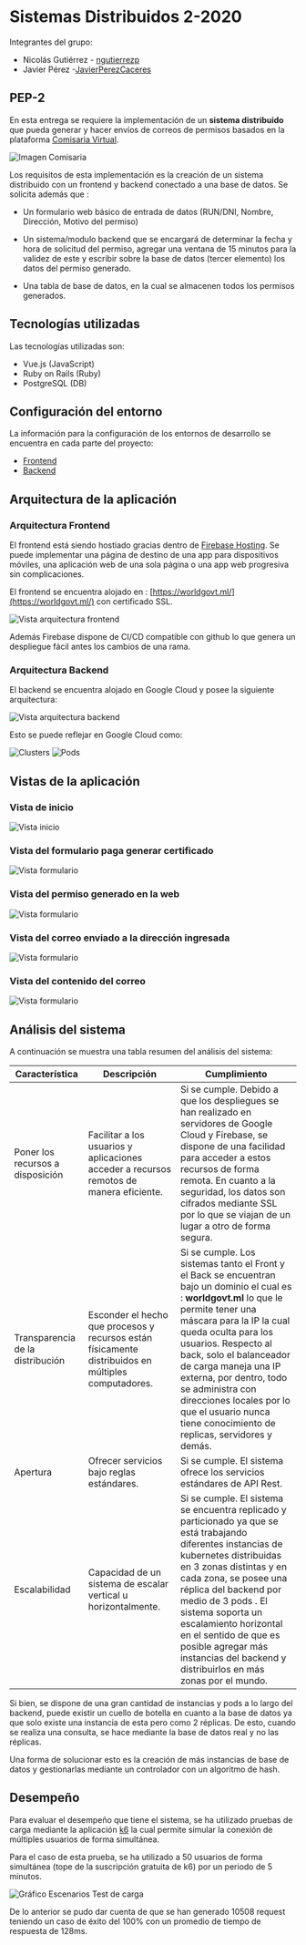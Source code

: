 # Sistemas Distribuidos 2-2020

Integrantes del grupo:

  - Nicolás Gutiérrez - [ngutierrezp](https://github.com/ngutierrezp)
  - Javier Pérez -[JavierPerezCaceres](https://github.com/JavierPerezCaceres)

## PEP-2

En esta entrega se requiere la implementación de un **sistema distribuido** que pueda generar y hacer envíos de correos de permisos basados en la plataforma [Comisaria Virtual](https://comisariavirtual.cl/). 

![Imagen Comisaria](images/comisaria.png)

Los requisitos de esta implementación es la creación de un sistema distribuido con un frontend y backend conectado a una base de datos. Se solicita además que :

  * Un formulario web básico de entrada de datos (RUN/DNI, Nombre, Dirección, Motivo del permiso)

  * Un sistema/modulo backend que se encargará de determinar la fecha y hora de solicitud del permiso, agregar una ventana de 15 minutos para la validez de este y escribir sobre la base de datos (tercer elemento) los datos del permiso generado.

  * Una tabla de base de datos, en la cual se almacenen todos los permisos generados.


## Tecnologías utilizadas

Las tecnologías utilizadas son:

* Vue.js (JavaScript)
* Ruby on Rails (Ruby)
* PostgreSQL (DB)


## Configuración del entorno

La información para la configuración de los entornos de desarrollo se encuentra en cada parte del proyecto:

  * [Frontend](frontend/README.md)
  * [Backend](backend/README.md)

## Arquitectura de la aplicación

### Arquitectura Frontend

El frontend está siendo hostiado gracias dentro de [Firebase Hosting](https://firebase.google.com/products/hosting). Se puede implementar una página de destino de una app para dispositivos móviles, una aplicación web de una sola página o una app web progresiva sin complicaciones. 

El frontend se encuentra alojado en : [https://worldgovt.ml/](https://worldgovt.ml/) con certificado SSL.

![Vista arquitectura frontend](images/frontArq.png)

Además Firebase dispone de CI/CD compatible con github lo que genera un despliegue fácil antes los cambios de una rama.


### Arquitectura Backend

El backend se encuentra alojado en Google Cloud y posee la siguiente arquitectura: 


![Vista arquitectura backend](images/backArq.png)

Esto se puede reflejar en Google Cloud como: 

![Clusters](images/zones.png)
![Pods](images/Pods.png)


## Vistas de la aplicación

### Vista de inicio

![Vista inicio](images/inicio.png)

### Vista del formulario paga generar certificado

![Vista formulario](images/tramite.png)

### Vista del permiso generado en la web

![Vista formulario](images/permiso.png)

### Vista del correo enviado a la dirección ingresada

![Vista formulario](images/correo1.png)

### Vista del contenido del correo

![Vista formulario](images/correo2.png)


## Análisis del sistema

A continuación se muestra una tabla resumen del análisis del sistema:

| Característica | Descripción | Cumplimiento |
|-|-|-|
| Poner los recursos a disposición | Facilitar a los usuarios y aplicaciones acceder a recursos remotos de manera eficiente. | Si se cumple. Debido a que los despliegues se han realizado en servidores de Google Cloud y Firebase, se dispone de una facilidad para acceder a estos recursos de forma remota. En cuanto a la seguridad, los datos son cifrados mediante SSL por lo que se viajan de un lugar a otro de forma segura.|
| Transparencia de la distribución | Esconder el hecho que procesos y recursos están físicamente distribuidos en múltiples computadores. | Si se cumple. Los sistemas tanto el Front y el Back se encuentran bajo un dominio el cual es : **worldgovt.ml** lo que le permite tener una máscara para la IP la cual queda oculta para los usuarios. Respecto al back, solo el balanceador de carga maneja una IP externa, por dentro, todo se administra con direcciones locales por lo que el usuario nunca tiene conocimiento de replicas, servidores y demás.|
| Apertura | Ofrecer servicios bajo reglas estándares.  | Si se cumple. El sistema ofrece los servicios estándares de API Rest. |
| Escalabilidad | Capacidad de un sistema de escalar vertical u horizontalmente. | Si se cumple. El sistema se encuentra replicado y particionado ya que se está trabajando diferentes instancias de kubernetes distribuidas en 3 zonas distintas y en cada zona, se posee una réplica del backend por medio de 3 pods . El sistema soporta un escalamiento horizontal en el sentido de que es posible agregar más instancias del backend y distribuirlos en más zonas por el mundo. |


Si bien, se dispone de una gran cantidad de instancias y pods a lo largo del backend, puede existir un cuello de botella en cuanto a la base de datos ya que solo existe una instancia de esta pero como 2 réplicas. De esto, cuando se realiza una consulta, se hace mediante la base de datos real y no las réplicas. 

Una forma de solucionar esto es la creación de más instancias de base de datos y gestionarlas mediante un controlador con un algoritmo de hash. 


## Desempeño


Para evaluar el desempeño que tiene el sistema, se ha utilizado pruebas de carga mediante la aplicación [k6](https://app.k6.io/) la cual permite simular la conexión de múltiples usuarios de forma simultánea.

Para el caso de esta prueba, se ha utilizado a 50 usuarios de forma simultánea (tope de la suscripción gratuita de k6) por un periodo de 5 minutos.


![Gráfico Escenarios Test de carga](test-de-carga.png)

De lo anterior se pudo dar cuenta de que se han generado 10508 request teniendo un caso de éxito del 100% con un promedio de tiempo de respuesta de 128ms.


